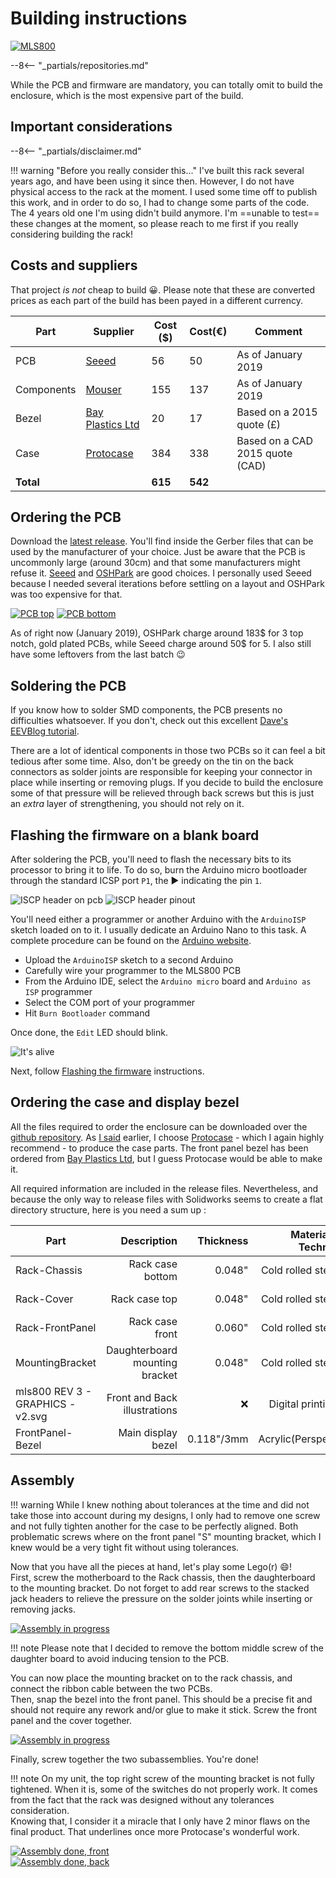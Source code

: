 # Building instructions

[![MLS800](assets/product-front.gif)](assets/large/product-front.png)  

--8<-- "_partials/repositories.md"

While the PCB and firmware are mandatory, you can totally omit to build the enclosure, which is the most expensive part of the build.

## Important considerations

--8<-- "_partials/disclaimer.md"

!!! warning "Before you really consider this..."
    I've built this rack several years ago, and have been using it since then. However, I do not have physical access to the rack at the moment. I used some time off to publish this work, and in order to do so, I had to change some parts of the code. The 4 years old one I'm using didn't build anymore. I'm ==unable to test== these changes at the moment, so please reach to me first if you really considering building the rack!

## Costs and suppliers

That project *is not* cheap to build :grinning:. Please note that these are converted prices as each part of the build has been payed in a different currency.

| Part			| Supplier 												| Cost ($)	| Cost(€) 	| Comment 									|
|---------------|-------------------------------------------------------|-----------|-----------|-------------------------------------------|
| PCB			| [Seeed](https://www.seeedstudio.com/fusion_pcb.html)	| 56	 	| 50		| As of January 2019						|
| Components	| [Mouser](https://www.mouser.com/) 					| 155 		| 137		| As of January 2019						|
| Bezel			| [Bay Plastics Ltd](http://bayplastics.co.uk)			| 20		| 17		| Based on a 2015 quote (£)					|
| Case			| [Protocase](https://www.protocase.com)				| 384		| 338		| Based on a CAD 2015 quote	(CAD)			|
| **Total**		|														| **615**	| **542**	|											|

## Ordering the PCB

Download the [latest release](https://github.com/blemasle/mls800-pcb/releases/latest). You'll find inside the Gerber files that can be used by the manufacturer of your choice. Just be aware that the PCB is uncommonly large (around 30cm) and that some manufacturers might refuse it. [Seeed](https://www.seeedstudio.com/fusion_pcb.html) and [OSHPark](https://oshpark.com) are good choices. I personally used Seeed because I needed several iterations before settling on a layout and OSHPark was too expensive for that.

[![PCB top](assets/building-pcb-top.png)](assets/building-pcb-top.png)
[![PCB bottom](assets/building-pcb-bottom.png)](assets/building-pcb-bottom.png)

As of right now (January 2019), OSHPark charge around 183$ for 3 top notch, gold plated PCBs, while Seeed charge around 50$ for 5. I also still have some leftovers from the last batch :wink:  

## Soldering the PCB

If you know how to solder SMD components, the PCB presents no difficulties whatsoever. If you don't, check out this excellent [Dave's EEVBlog tutorial](https://www.youtube.com/watch?v=b9FC9fAlfQE).  

There are a lot of identical components in those two PCBs so it can feel a bit tedious after some time. Also, don't be greedy on the tin on the back connectors as solder joints are responsible for keeping your connector in place while inserting or removing plugs. If you decide to build the enclosure some of that pressure will be relieved through back screws but this is just an *extra* layer of strengthening, you should not rely on it.

## Flashing the firmware on a blank board

After soldering the PCB, you'll need to flash the necessary bits to its processor to bring it to life. To do so, burn the Arduino micro bootloader through the standard ICSP port `P1`, the &#x25b6; indicating the pin `1`.

![ISCP header on pcb](assets/building-icsp-header-pcb.jpg)&nbsp;![ISCP header pinout](assets/building-icsp-header.jpg)

You'll need either a programmer or another Arduino with the `ArduinoISP` sketch loaded on to it. I usually dedicate an Arduino Nano to this task. A complete procedure can be found on the [Arduino website](https://www.arduino.cc/en/Tutorial/ArduinoISP).

* Upload the `ArduinoISP` sketch to a second Arduino
* Carefully wire your programmer to the MLS800 PCB
* From the Arduino IDE, select the `Arduino micro` board and `Arduino as ISP` programmer
* Select the COM port of your programmer
* Hit `Burn Bootloader` command

Once done, the `Edit` LED should blink.

![It's alive](assets/building-its-alive.webp)

Next, follow [Flashing the firmware](manual.md#firmware-update) instructions.

## Ordering the case and display bezel

All the files required to order the enclosure can be downloaded over the [github repository](https://github.com/blemasle/mls800-enclosure/relases/latest). As [I said](hardware.md#the-enclosure) earlier, I choose [Protocase](https://www.protocase.com) - which I again highly recommend - to produce the case parts. The front panel bezel has been ordered from [Bay Plastics Ltd](http://bayplastics.co.uk), but I guess Protocase would be able to make it.  

All required information are included in the release files. Nevertheless, and because the only way to release files with Solidworks seems to create a flat directory structure, here is you need a sum up :  

Part			 | Description						| Thickness 		| Material / Technic| Color 		| Manufacturer 							| 
-----------------|---------------------------------:|------------------:|------------------:|--------------:|--------------------------------------:|
Rack-Chassis	 | Rack case bottom					| 0.048"			| Cold rolled steel | Matte Black	| [Protocase](https://www.protocase.com)
Rack-Cover		 | Rack case top					| 0.048"			| Cold rolled steel | Matte Black	| [Protocase](https://www.protocase.com)
Rack-FrontPanel  | Rack case front					| 0.060"			| Cold rolled steel | Matte Black	| [Protocase](https://www.protocase.com)
MountingBracket	 | Daughterboard mounting bracket	| 0.048"			| Cold rolled steel | Matte Black	| [Protocase](https://www.protocase.com)
mls800 REV 3 - GRAPHICS - v2.svg	| Front and Back illustrations		| :x:				| Digital printing	| White			| [Protocase](https://www.protocase.com)
FrontPanel-Bezel | Main display bezel				| 0.118"/3mm		| Acrylic(Perspex)	| 4401 Red		| [Bay Plastics Ltd](http://bayplastics.co.uk)

## Assembly

!!! warning
	While I knew nothing about tolerances at the time and did not take those into account during my designs, I only had to remove one screw and not fully tighten another for the case to be perfectly aligned. Both problematic screws where on the front panel "S" mounting bracket, which I knew would be a very tight fit without using tolerances.

Now that you have all the pieces at hand, let's play some Lego(r) :smile:!  
First, screw the motherboard to the Rack chassis, then the daughterboard to the mounting bracket. Do not forget to add rear screws to the stacked jack headers to relieve the pressure on the solder joints while inserting or removing jacks.

[![Assembly in progress](assets/building-assembly-1.jpg)](assets/large/building-assembly-1.jpg)  

!!! note
	Please note that I decided to remove the bottom middle screw of the daughter board to avoid inducing tension to the PCB.

You can now place the mounting bracket on to the rack chassis, and connect the ribbon cable between the two PCBs.  
Then, snap the bezel into the front panel. This should be a precise fit and should not require any rework and/or glue to make it stick. Screw the front panel and the cover together.

[![Assembly in progress](assets/building-assembly-2.jpg)](assets/large/building-assembly-2.jpg)  

Finally, screw together the two subassemblies. You're done!

!!! note
	On my unit, the top right screw of the mounting bracket is not fully tightened. When it is, some of the switches do not properly work. It comes from the fact that the rack was designed without any tolerances consideration.  
	Knowing that, I consider it a miracle that I only have 2 minor flaws on the final product. That underlines once more Protocase's wonderful work. 

[![Assembly done, front](assets/hardware-rack-front.jpg)](assets/large/hardware-rack-front.jpg)  
[![Assembly done, back](assets/hardware-rack-back.jpg)](assets/large/hardware-rack-back.jpg)

